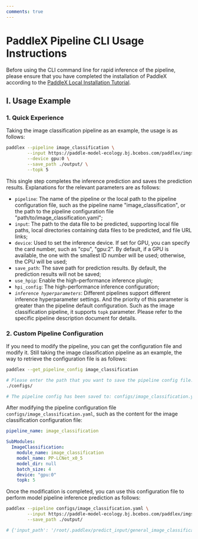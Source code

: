 ```yaml
---
comments: true
---
```


# PaddleX Pipeline CLI Usage Instructions

Before using the CLI command line for rapid inference of the pipeline, please ensure that you have completed the installation of PaddleX according to the [PaddleX Local Installation Tutorial](../../installation/installation.en.md).

## I. Usage Example

### 1. Quick Experience

Taking the image classification pipeline as an example, the usage is as follows:

```bash
paddlex --pipeline image_classification \
        --input https://paddle-model-ecology.bj.bcebos.com/paddlex/imgs/demo_image/general_image_classification_001.jpg \
        --device gpu:0 \
        --save_path ./output/ \
        --topk 5
```
This single step completes the inference prediction and saves the prediction results. Explanations for the relevant parameters are as follows:

* `pipeline`: The name of the pipeline or the local path to the pipeline configuration file, such as the pipeline name "image_classification", or the path to the pipeline configuration file "path/to/image_classification.yaml";
* `input`: The path to the data file to be predicted, supporting local file paths, local directories containing data files to be predicted, and file URL links;
* `device`: Used to set the inference device. If set for GPU, you can specify the card number, such as "cpu", "gpu:2". By default, if a GPU is available, the one with the smallest ID number will be used; otherwise, the CPU will be used;
* `save_path`: The save path for prediction results. By default, the prediction results will not be saved;
* `use_hpip`: Enable the high-performance inference plugin;
* `hpi_config`: The high-performance inference configuration;
* _`inference hyperparameters`_: Different pipelines support different inference hyperparameter settings. And the priority of this parameter is greater than the pipeline default configuration. Such as the image classification pipeline, it supports `topk` parameter. Please refer to the specific pipeline description document for details.

### 2. Custom Pipeline Configuration

If you need to modify the pipeline, you can get the configuration file and modify it. Still taking the image classification pipeline as an example, the way to retrieve the configuration file is as follows:

```bash
paddlex --get_pipeline_config image_classification

# Please enter the path that you want to save the pipeline config file: (default `./`)
./configs/

# The pipeline config has been saved to: configs/image_classification.yaml
```

After modifying the pipeline configuration file `configs/image_classification.yaml`, such as the content for the image classification configuration file:

```yaml
pipeline_name: image_classification

SubModules:
  ImageClassification:
    module_name: image_classification
    model_name: PP-LCNet_x0_5
    model_dir: null
    batch_size: 4
    device: "gpu:0"
    topk: 5
```

Once the modification is completed, you can use this configuration file to perform model pipeline inference prediction as follows:

```bash
paddlex --pipeline configs/image_classification.yaml \
        --input https://paddle-model-ecology.bj.bcebos.com/paddlex/imgs/demo_image/general_image_classification_001.jpg \
        --save_path ./output/

# {'input_path': '/root/.paddlex/predict_input/general_image_classification_001.jpg', 'class_ids': [296, 170, 356, 258, 248], 'scores': array([0.62817, 0.03729, 0.03262, 0.03247, 0.03196]), 'label_names': ['ice bear, polar bear, Ursus Maritimus, Thalarctos maritimus', 'Irish wolfhound', 'weasel', 'Samoyed, Samoyede', 'Eskimo dog, husky']}
```

